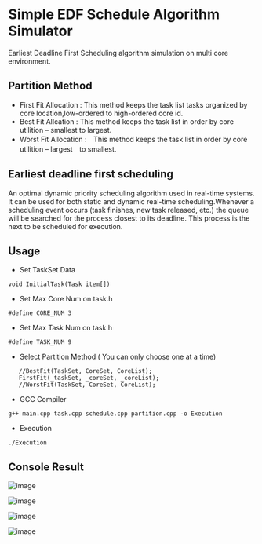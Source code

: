 # Simple EDF Schedule Algorithm Simulator
Earliest Deadline First Scheduling algorithm simulation on multi core environment.

## Partition Method
 - First Fit Allocation : This method keeps the task list tasks organized by core location,low-ordered to high-ordered core id. 
 - Best Fit Allcation : This method keeps the task list in order by core utilition – smallest to largest.
 - Worst Fit Allocation :　This method keeps the task list in order by core utilition –  largest　to smallest.
 
## Earliest deadline first scheduling
 An optimal dynamic priority scheduling algorithm used in real-time systems. It can be used for both static and dynamic real-time scheduling.Whenever a scheduling event occurs (task finishes, new task released, etc.) the queue will be searched for the process closest to its deadline. This process is the next to be scheduled for execution.
 
## Usage

 - Set TaskSet Data
```
void InitialTask(Task item[])
```

 - Set Max Core Num on task.h
```
#define CORE_NUM 3
```

 - Set Max Task Num on task.h
 
```
#define TASK_NUM 9    
```
 - Select Partition Method (
You can only choose one at a time)
 
 ```
	//BestFit(TaskSet, CoreSet, CoreList);
	FirstFit(_taskSet, _coreSet, _coreList);
	//WorstFit(TaskSet, CoreSet, CoreList); 
```
 - GCC Compiler
 ```
g++ main.cpp task.cpp schedule.cpp partition.cpp -o Execution
```

- Execution

 ```
 ./Execution
```

## Console Result

![image](https://user-images.githubusercontent.com/20264622/107001541-c61d6c00-67c4-11eb-85f6-4ac83a5530da.png)

![image](https://user-images.githubusercontent.com/20264622/107001512-b7cf5000-67c4-11eb-9983-0a34bcac93f6.png)

![image](https://user-images.githubusercontent.com/20264622/107001591-d897a580-67c4-11eb-9377-2016d073d254.png)

![image](https://user-images.githubusercontent.com/20264622/107001617-e6e5c180-67c4-11eb-98e5-21d334762e2c.png)
 




